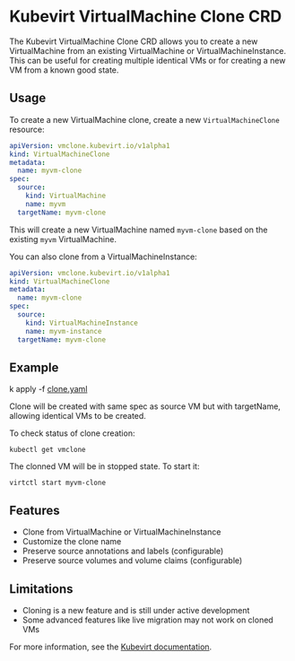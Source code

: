 # Kubevirt VirtualMachine Clone CRD

The Kubevirt VirtualMachine Clone CRD allows you to create a new VirtualMachine from an existing VirtualMachine or VirtualMachineInstance. This can be useful for creating multiple identical VMs or for creating a new VM from a known good state.

## Usage

To create a new VirtualMachine clone, create a new `VirtualMachineClone` resource:

``` yaml
apiVersion: vmclone.kubevirt.io/v1alpha1
kind: VirtualMachineClone
metadata:
  name: myvm-clone
spec:
  source:
    kind: VirtualMachine
    name: myvm
  targetName: myvm-clone
```

This will create a new VirtualMachine named `myvm-clone` based on the existing `myvm` VirtualMachine.

You can also clone from a VirtualMachineInstance:

``` yaml
apiVersion: vmclone.kubevirt.io/v1alpha1
kind: VirtualMachineClone
metadata:
  name: myvm-clone
spec:
  source:
    kind: VirtualMachineInstance
    name: myvm-instance
  targetName: myvm-clone
```

## Example 
k apply -f [clone.yaml](clone.yaml)


Clone will be created with same spec as source VM but with targetName, allowing identical VMs to be created.


To check status of clone creation:
```
kubectl get vmclone 
```

The clonned VM will be in stopped state. To start it:
```
virtctl start myvm-clone
```


## Features

- Clone from VirtualMachine or VirtualMachineInstance
- Customize the clone name
- Preserve source annotations and labels (configurable)
- Preserve source volumes and volume claims (configurable)

## Limitations

- Cloning is a new feature and is still under active development
- Some advanced features like live migration may not work on cloned VMs

For more information, see the [Kubevirt documentation](https://kubevirt.io/user-guide/operations/clone_api/).
